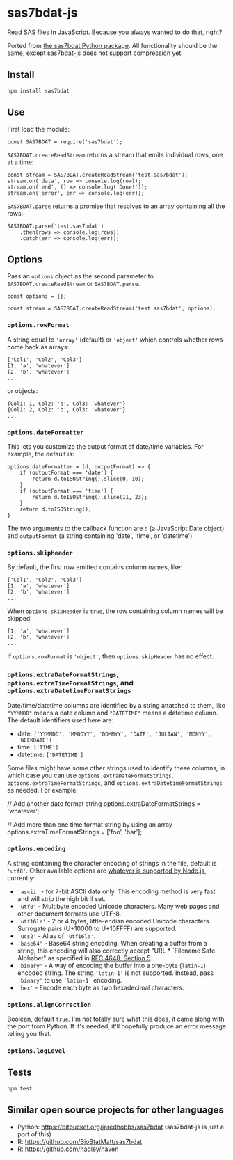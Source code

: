 # sas7bdat-js

Read SAS files in JavaScript. Because you always wanted to do that, right?

Ported from [the sas7bdat Python package](https://bitbucket.org/jaredhobbs/sas7bdat). All functionality should be the same, except sas7bdat-js does not support compression yet.

## Install

    npm install sas7bdat

## Use

First load the module:

    const SAS7BDAT = require('sas7bdat');

`SAS7BDAT.createReadStream` returns a stream that emits individual rows, one at a time:

    const stream = SAS7BDAT.createReadStream('test.sas7bdat');
    stream.on('data', row => console.log(row));
    stream.on('end', () => console.log('Done!'));
    stream.on('error', err => console.log(err));

`SAS7BDAT.parse` returns a promise that resolves to an array containing all the rows:

    SAS7BDAT.parse('test.sas7bdat')
        .then(rows => console.log(rows))
        .catch(err => console.log(err));

## Options

Pass an `options` object as the second parameter to `SAS7BDAT.createReadStream` or `SAS7BDAT.parse`:

    const options = {};

    const stream = SAS7BDAT.createReadStream('test.sas7bdat', options);

### `options.rowFormat`

A string equal to `'array'` (default) or `'object'` which controls whether rows come back as arrays:

    ['Col1', 'Col2', 'Col3']
    [1, 'a', 'whatever']
    [2, 'b', 'whatever']
    ...

or objects:

    {Col1: 1, Col2: 'a', Col3: 'whatever'}
    {Col1: 2, Col2: 'b', Col3: 'whatever'}
    ...

### `options.dateFormatter`

This lets you customize the output format of date/time variables. For example, the default is:

    options.dateFormatter = (d, outputFormat) => {
        if (outputFormat === 'date') {
            return d.toISOString().slice(0, 10);
        }
        if (outputFormat === 'time') {
            return d.toISOString().slice(11, 23);
        }
        return d.toISOString();
    }

The two arguments to the callback function are `d` (a JavaScript Date object) and `outputFormat` (a string containing 'date', 'time', or 'datetime').

### `options.skipHeader`

By default, the first row emitted contains column names, like:

    ['Col1', 'Col2', 'Col3']
    [1, 'a', 'whatever']
    [2, 'b', 'whatever']
    ...

When `options.skipHeader` is `true`, the row containing column names will be skipped:

    [1, 'a', 'whatever']
    [2, 'b', 'whatever']
    ...

If `options.rowFormat` is `'object'`, then `options.skipHeader` has no effect.

### `options.extraDateFormatStrings`, `options.extraTimeFormatStrings`, and `options.extraDatetimeFormatStrings`

Date/time/datetime columns are identified by a string attatched to them, like `"YYMMDD"` means a date column and `"DATETIME"` means a datetime column. The default identifiers used here are:

* date: `['YYMMDD', 'MMDDYY', 'DDMMYY', 'DATE', 'JULIAN', 'MONYY', 'WEEKDATE']`
* time: `['TIME']`
* datetime: `['DATETIME']`

Some files might have some other strings used to identify these columns, in which case you can use `options.extraDateFormatStrings`, `options.extraTimeFormatStrings`, and `options.extraDatetimeFormatStrings` as needed. For example:

   // Add another date format string
   options.extraDateFormatStrings = 'whatever';

   // Add more than one time format string by using an array
   options.extraTimeFormatStrings = ['foo', 'bar'];

### `options.encoding`

A string containing the character encoding of strings in the file, default is `'utf8'`. Other available options are [whatever is supported by Node.js](https://nodejs.org/api/buffer.html#buffer_buffers_and_character_encodings), currently:

* `'ascii'` - for 7-bit ASCII data only. This encoding method is very fast and will strip the high bit if set.
* `'utf8'` - Multibyte encoded Unicode characters. Many web pages and other document formats use UTF-8.
* `'utf16le'` - 2 or 4 bytes, little-endian encoded Unicode characters. Surrogate pairs (U+10000 to U+10FFFF) are supported.
* `'ucs2'` - Alias of `'utf16le'`.
* `'base64'` - Base64 string encoding. When creating a buffer from a string, this encoding will also correctly accept "URL * `Filename Safe Alphabet" as specified in [RFC 4648, Section 5](https://tools.ietf.org/html/rfc4648#section-5).
* `'binary'` - A way of encoding the buffer into a one-byte (`latin-1`) encoded string. The string `'latin-1'` is not supported. Instead, pass `'binary'` to use `'latin-1'` encoding.
* `'hex'` - Encode each byte as two hexadecimal characters.

### `options.alignCorrection`

Boolean, default `true`. I'm not totally sure what this does, it came along with the port from Python. If it's needed, it'll hopefully produce an error message telling you that.

### `options.logLevel`

## Tests

    npm test

## Similar open source projects for other languages

- Python: https://bitbucket.org/jaredhobbs/sas7bdat (sas7bdat-js is just a port of this)
- R: https://github.com/BioStatMatt/sas7bdat
- R: https://github.com/hadley/haven